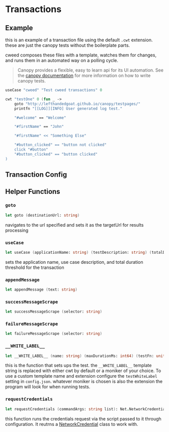 # Transactions 


## Example 

this is an example of a transaction file using the default `.cwt` extension. 
these are just the canopy tests without the boilerplate parts. 

cweed composes these files with a template, watches them for changes, and runs 
them in an automated way on a polling cycle. 

> Canopy provides a flexible, easy to learn api for its UI automation. See the [canopy documentation](https://lefthandedgoat.github.io/canopy/) for more information on how 
to write canopy tests. 

```fsharp 
useCase "cweed" "Test cweed transactions" 0

cwt "testOne" 0 (fun _ -> 
    goto "http://lefthandedgoat.github.io/canopy/testpages/"
    printfn "[[LOG]][INFO] User generated log test."

    "#welcome" == "Welcome"

    "#firstName" == "John"

    "#firstName" << "Something Else"

    "#button_clicked" == "button not clicked"
    click "#button"
    "#button_clicked" == "button clicked"
)
```

## Transaction Config


## Helper Functions 

### `goto`

```fsharp
let goto (destinationUrl: string)
```

navigates to the url specified and sets it as the targetUrl for results processing

### `useCase`

```fsharp
let useCase (applicationName: string) (testDescription: string) (totalDurationThreshold: int64)
```

sets the application name, use case description, and total duration threshold for 
the transaction

### `appendMessage`

```fsharp
let appendMessage (text: string)
```

### `successMessageScrape`

```fsharp
let successMessageScrape (selector: string)
```

### `failureMessageScrape`

```fsharp
let failureMessageScrape (selector: string)
```

### `__WHITE_LABEL__`

```fsharp
let __WHITE_LABEL__ (name: string) (maxDurationMs: int64) (testFn: unit -> unit)
```

this is the function that sets ups the test. the `__WHITE_LABEL__` template string
is replaced with either cwt by default or a moniker of your choice. To use a 
custom template name and extension configure the `testWhiteLabel` setting in `config.json`. whatever moniker is chosen is also the extension the program will 
look for when running tests.

### `requestCredentials`

```fsharp
let requestCredentials (commandArgs: string list): Net.NetworkCredential
```
this function runs the credentials request via the script passed to it through 
configuration. It reutrns a [NetworkCredential](https://learn.microsoft.com/en-us/dotnet/api/system.net.networkcredential?view=net-6.0) class to work with. 

